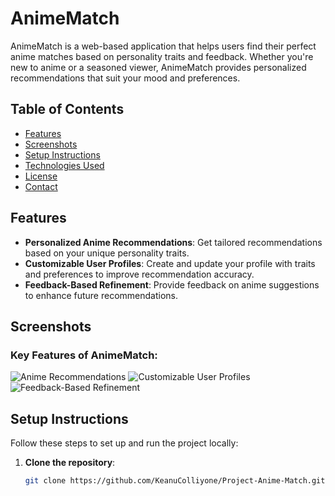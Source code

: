 # AnimeMatch

AnimeMatch is a web-based application that helps users find their perfect anime matches based on personality traits and feedback. Whether you're new to anime or a seasoned viewer, AnimeMatch provides personalized recommendations that suit your mood and preferences.

## Table of Contents
- [Features](#features)
- [Screenshots](#screenshots)
- [Setup Instructions](#setup-instructions)
- [Technologies Used](#technologies-used)
- [License](#license)
- [Contact](#contact)

## Features
- **Personalized Anime Recommendations**: Get tailored recommendations based on your unique personality traits.
- **Customizable User Profiles**: Create and update your profile with traits and preferences to improve recommendation accuracy.
- **Feedback-Based Refinement**: Provide feedback on anime suggestions to enhance future recommendations.

## Screenshots
### Key Features of AnimeMatch:
![Anime Recommendations](https://i.ibb.co/CWBxVXh/1.webp)
![Customizable User Profiles](https://i.ibb.co/bzbL9r1/3.webp)
![Feedback-Based Refinement](https://i.ibb.co/XFH7TPr/2.webp)

## Setup Instructions

Follow these steps to set up and run the project locally:

1. **Clone the repository**:
   ```bash
   git clone https://github.com/KeanuColliyone/Project-Anime-Match.git
